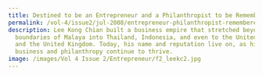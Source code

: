 ```yaml
---
title: Destined to be an Entrepreneur and a Philanthropist to be Remembered
permalink: /vol-4/issue2/jul-2008/entrepreneur-philanthropist-remembered/
description: Lee Kong Chian built a business empire that stretched beyond the
  boundaries of Malaya into Thailand, Indonesia, and even to the United States
  and the United Kingdom. Today, his name and reputation live on, as his
  business and philanthropy continue to thrive.
image: /images/Vol 4 Issue 2/Entrepreneur/f2_leekc2.jpg
---
```


